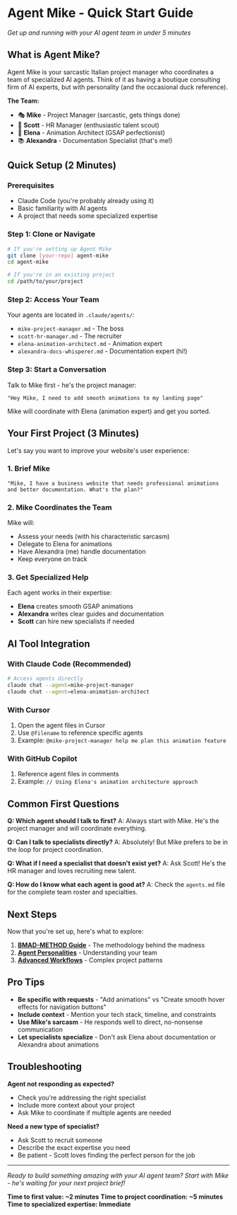 # Agent Mike - Quick Start Guide

*Get up and running with your AI agent team in under 5 minutes*

## What is Agent Mike?

Agent Mike is your sarcastic Italian project manager who coordinates a team of specialized AI agents. Think of it as having a boutique consulting firm of AI experts, but with personality (and the occasional duck reference).

**The Team:**
- 🎭 **Mike** - Project Manager (sarcastic, gets things done)
- 🎯 **Scott** - HR Manager (enthusiastic talent scout)
- 🎨 **Elena** - Animation Architect (GSAP perfectionist)
- 📚 **Alexandra** - Documentation Specialist (that's me!)

## Quick Setup (2 Minutes)

### Prerequisites
- Claude Code (you're probably already using it)
- Basic familiarity with AI agents
- A project that needs some specialized expertise

### Step 1: Clone or Navigate
```bash
# If you're setting up Agent Mike
git clone [your-repo] agent-mike
cd agent-mike

# If you're in an existing project
cd /path/to/your/project
```

### Step 2: Access Your Team
Your agents are located in `.claude/agents/`:
- `mike-project-manager.md` - The boss
- `scott-hr-manager.md` - The recruiter
- `elena-animation-architect.md` - Animation expert
- `alexandra-docs-whisperer.md` - Documentation expert (hi!)

### Step 3: Start a Conversation
Talk to Mike first - he's the project manager:

```
"Hey Mike, I need to add smooth animations to my landing page"
```

Mike will coordinate with Elena (animation expert) and get you sorted.

## Your First Project (3 Minutes)

Let's say you want to improve your website's user experience:

### 1. Brief Mike
```
"Mike, I have a business website that needs professional animations
and better documentation. What's the plan?"
```

### 2. Mike Coordinates the Team
Mike will:
- Assess your needs (with his characteristic sarcasm)
- Delegate to Elena for animations
- Have Alexandra (me) handle documentation
- Keep everyone on track

### 3. Get Specialized Help
Each agent works in their expertise:
- **Elena** creates smooth GSAP animations
- **Alexandra** writes clear guides and documentation
- **Scott** can hire new specialists if needed

## AI Tool Integration

### With Claude Code (Recommended)
```bash
# Access agents directly
claude chat --agent=mike-project-manager
claude chat --agent=elena-animation-architect
```

### With Cursor
1. Open the agent files in Cursor
2. Use `@filename` to reference specific agents
3. Example: `@mike-project-manager help me plan this animation feature`

### With GitHub Copilot
1. Reference agent files in comments
2. Example: `// Using Elena's animation architecture approach`

## Common First Questions

**Q: Which agent should I talk to first?**
A: Always start with Mike. He's the project manager and will coordinate everything.

**Q: Can I talk to specialists directly?**
A: Absolutely! But Mike prefers to be in the loop for project coordination.

**Q: What if I need a specialist that doesn't exist yet?**
A: Ask Scott! He's the HR manager and loves recruiting new talent.

**Q: How do I know what each agent is good at?**
A: Check the `agents.md` file for the complete team roster and specialties.

## Next Steps

Now that you're set up, here's what to explore:

1. **[BMAD-METHOD Guide](./bmad-method.md)** - The methodology behind the madness
2. **[Agent Personalities](./agent-personalities.md)** - Understanding your team
3. **[Advanced Workflows](./advanced-workflows.md)** - Complex project patterns

## Pro Tips

- **Be specific with requests** - "Add animations" vs "Create smooth hover effects for navigation buttons"
- **Include context** - Mention your tech stack, timeline, and constraints
- **Use Mike's sarcasm** - He responds well to direct, no-nonsense communication
- **Let specialists specialize** - Don't ask Elena about documentation or Alexandra about animations

## Troubleshooting

**Agent not responding as expected?**
- Check you're addressing the right specialist
- Include more context about your project
- Ask Mike to coordinate if multiple agents are needed

**Need a new type of specialist?**
- Ask Scott to recruit someone
- Describe the exact expertise you need
- Be patient - Scott loves finding the perfect person for the job

---

*Ready to build something amazing with your AI agent team? Start with Mike - he's waiting for your next project brief!*

**Time to first value: ~2 minutes**
**Time to project coordination: ~5 minutes**
**Time to specialized expertise: Immediate**